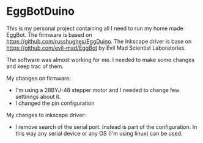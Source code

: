 EggBotDuino
==========

This is my personal project containing all I need to run my home made EggBot.
The firmware is based on https://github.com/russhughes/EggDuino.
The Inkscape driver is base on https://github.com/evil-mad/EggBot by Evil Mad Scientist Laboratories.

The software was almost working for me. I needed to make some changes and keep trac of them.

My changes on firmware:
- I'm using a 28BYJ-48 stepper motor and I needed to change few settinngs about it.
- I changed the pin configuration

My changes to inkscape driver:
- I remove search of the serial port. Instead is part of the configuration. In this way any serial device or any OS (I'm using linux) can be used.
